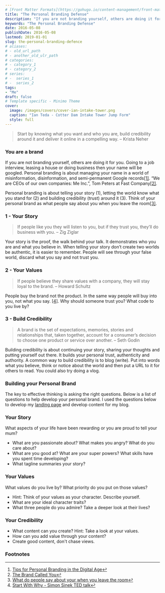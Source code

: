 ```yaml
---
# [Front Matter Formats](https://gohugo.io/content-management/front-matter/)
title: "The Personal Branding Defense"
description: "If you are not branding yourself, others are doing it for you."
keywords: "The Personal Branding Defense"
date: 2016-05-08
publishDate: 2016-05-08
lastmod: 2019-01-01
slug: the-personal-branding-defence
# aliases:
# - old_url_path
# - another_old_ulr_path
# categories:
# - category_1
# - category_2
# series:
# -  series_1
# -  series_2
tags:
- "Me"
draft: false
# Template specific - Minimo Theme
cover:
  image: /images/covers/cover-ian-intake-tower.png
  caption: "Ian Teda - Cotter Dam Intake Tower Jump Form"
  style: full
---
```


> Start by knowing what you want and who you are, build credibility around it and deliver it online in a compelling way. – Krista Neher

### You are a brand

If you are not branding yourself, others are doing it for you. Going to a job interview, leasing a house or doing business then your name will be googled. Personal branding is about managing your name in a world of misinformation, disinformation, and semi-permanent Google records[[1]]([1]). “We are CEOs of our own companies: Me Inc.”, Tom Peters at Fast Company[[2]]([2]).

Personal branding is about telling your story (1), letting the world know what you stand for (2) and building credibility (trust) around it (3). Think of your personal brand as what people say about you when you leave the room[[3]]([3]).

### 1 - Your Story

> If people like you they will listen to you, but if they trust you, they’ll do business with you. – Zig Ziglar

Your story is the proof, the walk behind your talk. It demonstrates who you are and what you believe in. When telling your story don’t create two worlds be authentic, it is easier to remember. People will see through your false world, discard what you say and not trust you.

### 2 - Your Values

> If people believe they share values with a company, they will stay loyal to the brand. – Howard Schultz

People buy the brand not the product. In the same way people will buy into you, not what you say. [[4]]([4]). Why should someone trust you? What code to you live by?

### 3 - Build Credibility

> A brand is the set of expectations, memories, stories and relationships that, taken together, account for a consumer’s decision to choose one product or service over another. – Seth Godin

Building credibility is about continuing your story, sharing your thoughts and putting yourself out there. It builds your personal trust, authenticity and authority. A common way to build credibility is to blog (write). Put into words what you believe, think or notice about the world and then put a URL to it for others to read. You could also try doing a vlog.

### Building your Personal Brand

The key to effective thinking is asking the right questions. Below is a list of questions to help develop your personal brand. I used the questions below to develop my [landing page](https://ianteda.com) and develop content for my blog.

### Your Story

What aspects of your life have been rewarding or you are proud to tell your mum?

- What are you passionate about? What makes you angry? What do you care about?
- What are you good at? What are your super powers? What skills have you spent time developing?
- What tagline summaries your story?

### Your Values

What values do you live by? What priority do you put on those values?

- Hint: Think of your values as your character. Describe yourself.
- What are your ideal character traits?
- What three people do you admire? Take a deeper look at their lives?

### Your Credibility

- What content can you create? Hint: Take a look at your values.
- How can you add value through your content?
- Create good content, don't chase views.

### Footnotes

---

1. [Tips for Personal Branding in the Digital Age](http://fourhourworkweek.com/2008/01/28/tips-for-personal-branding-in-the-digital-age-google-insurance-cache-flow-and-more/)[↩︎](↩︎)
2. [The Brand Called You](http://www.fastcompany.com/28905/brand-called-you)[↩︎](↩︎)
3. [What do people say about your when you leave the room](http://www.businessinnovationfactory.com/summit/story/what-do-people-say-about-you-when-you-leave-room)[↩︎](↩︎)
4. [Start With Why - Simon Sinek TED talk](https://www.youtube.com/watch?v=u4ZoJKF_VuA)[↩︎](↩︎)
